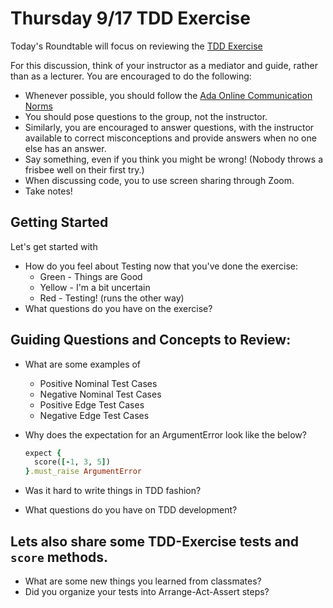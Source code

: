 # Thursday 9/17 TDD Exercise 

Today's Roundtable will focus on reviewing the [TDD Exercise](https://github.com/Ada-C14/tdd-exercise)

For this discussion, think of your instructor as a mediator and guide, rather than as a lecturer. You are encouraged to do the following:

* Whenever possible, you should follow the [Ada Online Communication Norms](https://learn-2.galvanize.com/cohorts/2036/blocks/882/content_files/00-welcome-to-ada/02-wk01-online-communication-norms.md)
* You should pose questions to the group, not the instructor.
* Similarly, you are encouraged to answer questions, with the instructor available to correct misconceptions and provide answers when no one else has an answer.
* Say something, even if you think you might be wrong! (Nobody throws a frisbee well on their first try.)
* When discussing code, you to use screen sharing through Zoom.
* Take notes!

## Getting Started

Let's get started with

* How do you feel about Testing now that you've done the exercise:
  * Green - Things are Good
  * Yellow - I'm a bit uncertain
  * Red - Testing!  (runs the other way)
* What questions do you have on the exercise?

## Guiding Questions and Concepts to Review:

*  What are some examples of 
   * Positive Nominal Test Cases
   * Negative Nominal Test Cases
   * Positive Edge Test Cases
   * Negative Edge Test Cases
* Why does the expectation for an ArgumentError look like the below?
  
  ```ruby
  expect {
    score([-1, 3, 5])
  }.must_raise ArgumentError
  ```
  
* Was it hard to write things in TDD fashion?
* What questions do you have on TDD development?

## Lets also share some TDD-Exercise tests and `score` methods.  

*  What are some new things you learned from classmates?
*  Did you organize your tests into Arrange-Act-Assert steps?